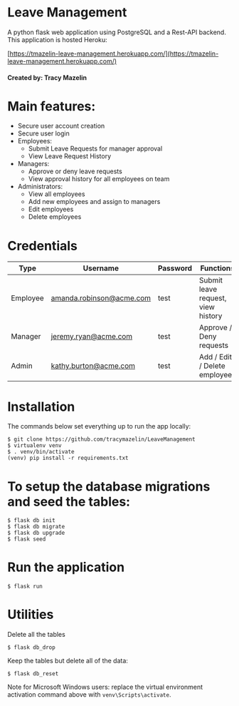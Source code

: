 # Leave Management #
A python flask web application using PostgreSQL and a Rest-API backend.  This application is hosted Heroku:

[https://tmazelin-leave-management.herokuapp.com/](https://tmazelin-leave-management.herokuapp.com/)

#### Created by: Tracy Mazelin ####

# Main features: #

- Secure user account creation
- Secure user login
- Employees:
    - Submit Leave Requests for manager approval
    - View Leave Request History
- Managers:
    - Approve or deny leave requests
    - View approval history for all employees on team
- Administrators:
    - View all employees
    - Add new employees and assign to managers
    - Edit employees
    - Delete employees

# Credentials

| Type        | Username                  | Password  | Functions                          |
| ----------- | --------------------------|-----------| ------------------------------------
| Employee    | amanda.robinson@acme.com  | test      | Submit leave request, view history |
| Manager     | jeremy.ryan@acme.com      | test      | Approve / Deny requests            |
| Admin       | kathy.burton@acme.com     | test      | Add / Edit / Delete employees      |


# Installation

The commands below set everything up to run the app locally:

    $ git clone https://github.com/tracymazelin/LeaveManagement
    $ virtualenv venv
    $ . venv/bin/activate
    (venv) pip install -r requirements.txt
  
# To setup the database migrations and seed the tables:

    $ flask db init
    $ flask db migrate
    $ flask db upgrade
    $ flask seed 

# Run the application

    $ flask run

# Utilities

Delete all the tables
    
    $ flask db_drop  

Keep the tables but delete all of the data:

    $ flask db_reset

Note for Microsoft Windows users: replace the virtual environment activation command above with `venv\Scripts\activate`.